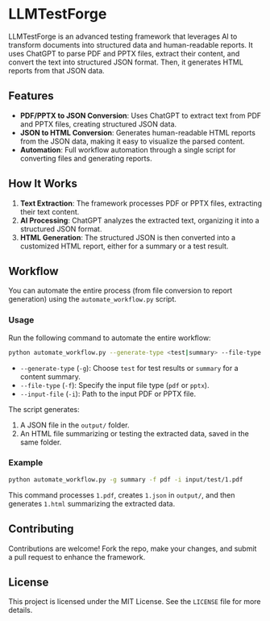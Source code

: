 # LLMTestForge

LLMTestForge is an advanced testing framework that leverages AI to transform documents into structured data and human-readable reports. It uses ChatGPT to parse PDF and PPTX files, extract their content, and convert the text into structured JSON format. Then, it generates HTML reports from that JSON data.

## Features

- **PDF/PPTX to JSON Conversion**: Uses ChatGPT to extract text from PDF and PPTX files, creating structured JSON data.
- **JSON to HTML Conversion**: Generates human-readable HTML reports from the JSON data, making it easy to visualize the parsed content.
- **Automation**: Full workflow automation through a single script for converting files and generating reports.

## How It Works

1. **Text Extraction**: The framework processes PDF or PPTX files, extracting their text content.
2. **AI Processing**: ChatGPT analyzes the extracted text, organizing it into a structured JSON format.
3. **HTML Generation**: The structured JSON is then converted into a customized HTML report, either for a summary or a test result.

## Workflow

You can automate the entire process (from file conversion to report generation) using the `automate_workflow.py` script.

### Usage

Run the following command to automate the entire workflow:

```bash
python automate_workflow.py --generate-type <test|summary> --file-type <pdf|pptx> --input-file <input_file_path>
```

- `--generate-type` (`-g`): Choose `test` for test results or `summary` for a content summary.
- `--file-type` (`-f`): Specify the input file type (`pdf` or `pptx`).
- `--input-file` (`-i`): Path to the input PDF or PPTX file.

The script generates:
1. A JSON file in the `output/` folder.
2. An HTML file summarizing or testing the extracted data, saved in the same folder.

### Example

```bash
python automate_workflow.py -g summary -f pdf -i input/test/1.pdf
```

This command processes `1.pdf`, creates `1.json` in `output/`, and then generates `1.html` summarizing the extracted data.

## Contributing

Contributions are welcome! Fork the repo, make your changes, and submit a pull request to enhance the framework.

## License

This project is licensed under the MIT License. See the `LICENSE` file for more details.
